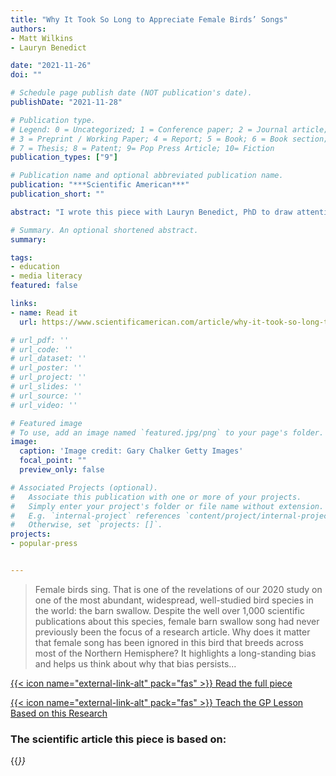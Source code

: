 ```yaml
---
title: "Why It Took So Long to Appreciate Female Birds’ Songs"
authors:
- Matt Wilkins
- Lauryn Benedict

date: "2021-11-26"
doi: ""

# Schedule page publish date (NOT publication's date).
publishDate: "2021-11-28"

# Publication type.
# Legend: 0 = Uncategorized; 1 = Conference paper; 2 = Journal article;
# 3 = Preprint / Working Paper; 4 = Report; 5 = Book; 6 = Book section;
# 7 = Thesis; 8 = Patent; 9= Pop Press Article; 10= Fiction
publication_types: ["9"]

# Publication name and optional abbreviated publication name.
publication: "***Scientific American***"
publication_short: ""

abstract: "I wrote this piece with Lauryn Benedict, PhD to draw attention to our 2020 study describing female barn swallow song for the first time, and the Grade 5-12 lesson we created from it."

# Summary. An optional shortened abstract.
summary:

tags:
- education
- media literacy
featured: false

links:
- name: Read it
  url: https://www.scientificamerican.com/article/why-it-took-so-long-to-appreciate-female-birds-songs/

# url_pdf: ''
# url_code: ''
# url_dataset: ''
# url_poster: ''
# url_project: ''
# url_slides: ''
# url_source: ''
# url_video: ''

# Featured image
# To use, add an image named `featured.jpg/png` to your page's folder.
image:
  caption: 'Image credit: Gary Chalker Getty Images'
  focal_point: ""
  preview_only: false

# Associated Projects (optional).
#   Associate this publication with one or more of your projects.
#   Simply enter your project's folder or file name without extension.
#   E.g. `internal-project` references `content/project/internal-project/index.md`.
#   Otherwise, set `projects: []`.
projects:
- popular-press


---
```

> Female birds sing. That is one of the revelations of our 2020 study on one of the most abundant, widespread, well-studied bird species in the world: the barn swallow. Despite the well over 1,000 scientific publications about this species, female barn swallow song had never previously been the focus of a research article. Why does it matter that female song has been ignored in this bird that breeds across most of the Northern Hemisphere? It highlights a long-standing bias and helps us think about why that bias persists...


[{{< icon name="external-link-alt" pack="fas" >}} Read the full piece](https://www.scientificamerican.com/article/why-it-took-so-long-to-appreciate-female-birds-songs/)  

[{{< icon name="external-link-alt" pack="fas" >}} Teach the GP Lesson Based on this Research](https://www.galacticpolymath.com/lessons/1)

### The scientific article this piece is based on:
{{<cite page="publication/research/wilkins-2020" view= "1" >}}
